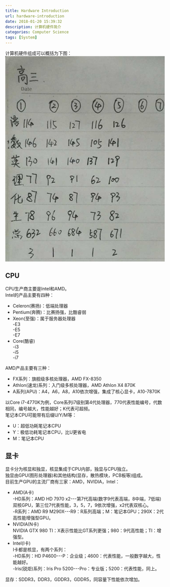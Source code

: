 ```yaml
---
title: Hardware Introduction
url: hardware-introduction
date: 2018-01-20 15:39:32
description: 计算机硬件简介
categories: Computer Science
tags: [System]
---
```


计算机硬件组成可以概括为下图：
![img](1.png)

## CPU
CPU生产商主要是Intel和AMD。  
Intel的产品主要有四种：

 - Celeron(赛扬)：低端处理器
 - Pentium(奔腾)：比赛扬强，比酷睿弱
 - Xeon(至强)：属于服务器处理器  
  -E3  
  -E5  
  -E7  
 - Core(酷睿)  
  -i3  
  -i5  
  -i7  

AMD产品主要有三种：

 - FX系列：旗舰级多核处理器，AMD FX-8350
 - Athlon(速龙)系列：入门级多核处理器，AMD Athlon X4 870K
 - A系列(APU)：A4，A6，A8，A10依次增强，集成了核心显卡，A10-7870K

以Core i7-4770K为例，Core系列i7级别第4代处理器，770代表性能编号，代数相同，编号越大，性能越好；K代表可超频。  
笔记本CPU可能带有后缀U/Y/M等：

 - U：超低功耗笔记本CPU
 - Y：极低功耗笔记本CPU，比U更省电
 - M：笔记本CPU

## 显卡
显卡分为核显和独显，核显集成于CPU内部，独显与CPU独立。  
独显由GPU(图形处理器)和其他结构(显存，散热模块，PCB板等)组成。  
目前生产GPU的主流厂商有三家：AMD，NVIDIA，Intel：

 - AMD(A卡)  
 -HD系列：AMD HD 7970 x2---第7代高端(数字9代表高端，8中端，7低端)双核GPU，第三位7代表性能，3，5，7，9依次增强，x2代表双核心。  
 -R系列：AMD R9 M290X---R9：R系列高端；M：笔记本GPU；290X：2代高性能增强型GPU。
 - NVIDIA(N卡)  
NVIDIA GTX 980 TI：X表示性能比GT系列更强；980：9代高性能；TI：增强型。
 - Intel(I卡)  
I卡都是核显，有两个系列：  
-HD系列：HD P4600---P：企业级；4600：代表性能，一般数字越大，性能越好。  
-Iris(锐炬)系列：Iris Pro 5200---Pro：专业版；5200：代表性能，同上。

显存：SDDR3，DDR3，GDDR3，GDDR5，同容量下性能依次增加。
